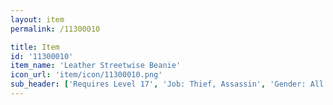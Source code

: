 ```yaml
---
layout: item
permalink: /11300010

title: Item
id: '11300010'
item_name: 'Leather Streetwise Beanie'
icon_url: 'item/icon/11300010.png'
sub_header: ['Requires Level 17', 'Job: Thief, Assassin', 'Gender: All']
---
```

